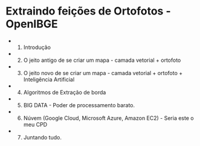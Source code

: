 # Extraindo feições de Ortofotos - OpenIBGE


* 1. Introdução
* 2. O jeito antigo de se criar um mapa - camada vetorial + ortofoto
* 3. O jeito novo de se criar um mapa - camada vetorial + ortofoto + Inteligência Artificial
* 4. Algoritmos de Extração de borda
* 5. BIG DATA - Poder de processamento barato.
* 6. Núvem (Google Cloud, Microsoft Azure, Amazon EC2) - Seria este o meu CPD 
* 7. Juntando tudo.
